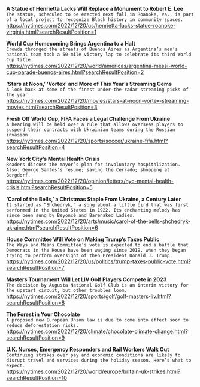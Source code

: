 **A Statue of Henrietta Lacks Will Replace a Monument to Robert E. Lee**\
`The statue, scheduled to be erected next fall in Roanoke, Va., is part of a local project to recognize Black history in community spaces.`\
https://nytimes.com/2022/12/20/us/henrietta-lacks-statue-roanoke-virginia.html?searchResultPosition=1

**World Cup Homecoming Brings Argentina to a Halt**\
`Crowds thronged the streets of Buenos Aires as Argentina’s men’s national team took a 50-mile victory lap to celebrate its third World Cup title.`\
https://nytimes.com/2022/12/20/world/americas/argentina-messi-world-cup-parade-buenos-aires.html?searchResultPosition=2

**‘Stars at Noon,’ ‘Vortex’ and More of This Year’s Streaming Gems**\
`A look back at some of the finest under-the-radar streaming picks of the year.`\
https://nytimes.com/2022/12/20/movies/stars-at-noon-vortex-streaming-movies.html?searchResultPosition=3

**Fresh Off World Cup, FIFA Faces a Legal Challenge From Ukraine**\
`A hearing will be held over a rule that allows overseas players to suspend their contracts with Ukrainian teams during the Russian invasion.`\
https://nytimes.com/2022/12/20/sports/soccer/ukraine-fifa.html?searchResultPosition=4

**New York City’s Mental Health Crisis**\
`Readers discuss the mayor’s plan for involuntary hospitalization. Also: George Santos’s résumé; saving the Cerrado; shopping at Bergdorf.`\
https://nytimes.com/2022/12/20/opinion/letters/nyc-mental-health-crisis.html?searchResultPosition=5

**‘Carol of the Bells,’ a Christmas Staple From Ukraine, a Century Later**\
`It started as “Shchedryk,” a song about a little bird that was first performed in the United States in 1922. Its enchanting melody has since been sung by Beyoncé and Barenaked Ladies.`\
https://nytimes.com/2022/12/20/arts/music/carol-of-the-bells-shchedryk-ukraine.html?searchResultPosition=6

**House Committee Will Vote on Making Trump’s Taxes Public**\
`The Ways and Means Committee’s vote is expected to end a battle that Democrats in the House have been waging since 2019, when they began trying to perform oversight of then President Donald J. Trump.`\
https://nytimes.com/2022/12/20/us/politics/trump-taxes-public-vote.html?searchResultPosition=7

**Masters Tournament Will Let LIV Golf Players Compete in 2023**\
`The decision by Augusta National Golf Club is an interim victory for the upstart circuit, but other troubles loom.`\
https://nytimes.com/2022/12/20/sports/golf/golf-masters-liv.html?searchResultPosition=8

**The Forest in Your Chocolate**\
`A proposed new European Union law is due to come into effect soon to reduce deforestation risks.`\
https://nytimes.com/2022/12/20/climate/chocolate-climate-change.html?searchResultPosition=9

**U.K. Nurses, Emergency Responders and Rail Workers Walk Out**\
`Continuing strikes over pay and economic conditions are likely to disrupt travel and services during the holiday season. Here’s what to expect.`\
https://nytimes.com/2022/12/20/world/europe/britain-uk-strikes.html?searchResultPosition=10

